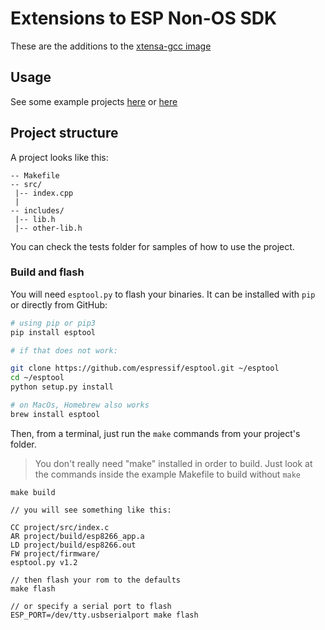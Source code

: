 # Extensions to ESP Non-OS SDK

These are the additions to the [xtensa-gcc image](https://github.com/homebots/docker-xtensa-gcc)

## Usage

See some example projects [here](https://github.com/homebots/esp8266-examples) or [here](https://github.com/esp8266/source-code-examples/blob/master/blinky/user/user_main.c)

## Project structure

A project looks like this:

```
-- Makefile
-- src/
 |-- index.cpp
 |
-- includes/
 |-- lib.h
 |-- other-lib.h

```

You can check the tests folder for samples of how to use the project.

### Build and flash

You will need `esptool.py` to flash your binaries.
It can be installed with `pip` or directly from GitHub:

```bash
# using pip or pip3
pip install esptool

# if that does not work:

git clone https://github.com/espressif/esptool.git ~/esptool
cd ~/esptool
python setup.py install

# on MacOs, Homebrew also works
brew install esptool
```

Then, from a terminal, just run the `make` commands from your project's folder.

> You don't really need "make" installed in order to build.
> Just look at the commands inside the example Makefile to build without `make`

```
make build

// you will see something like this:

CC project/src/index.c
AR project/build/esp8266_app.a
LD project/build/esp8266.out
FW project/firmware/
esptool.py v1.2

// then flash your rom to the defaults
make flash

// or specify a serial port to flash
ESP_PORT=/dev/tty.usbserialport make flash

```
